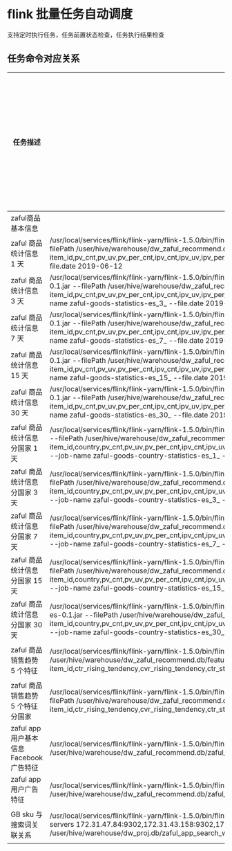 # flink 批量任务自动调度
支持定时执行任务，任务前置状态检查，任务执行结果检查
## 任务命令对应关系

|任务描述|任务执行命令|任务运行时间|是否集成到当前工程调度管理|对应flink工程|数据来源|
|---|---|---|---|---|---|
|zaful商品基本信息||||||
|zaful 商品统计信息 1 天|/usr/local/services/flink/flink-yarn/flink-1.5.0/bin/flink run -d -m yarn-cluster -yqu root.flink -yn 1 -yjm 1024 -ytm 1024 -ynm feature_items_v2_2_ods_info /usr/local/services/flink/zaful-goods-statistics-es-0.1.jar --filePath /user/hive/warehouse/dw_zaful_recommend.db/feature_items_v2_2_ods_info/ --good.dimension 1 --index-name dy_zaful_goods_statistics_1 --es.source.fields item_id,pv_cnt,pv_uv,pv_per_cnt,ipv_cnt,ipv_uv,ipv_per_cnt,bag_cnt,bag_uv,bag_per_cnt,favorite_cnt,favorite_uv,favorite_per_cnt,order_item_cnt,order_uv,order_per_cnt,cvr,uv_cvr,order_cnt,order_income,ctr,uv_ctr,platform  --file.date 2019-06-12|5:15am|是|http://gitlab.egomsl.com/BTS/flink-realtime-counter/tree/master/zaful-goods-statistics-es|大数据hdfs|
|zaful 商品统计信息 3 天|/usr/local/services/flink/flink-yarn/flink-1.5.0/bin/flink run -yqu root.ai.offline -d -m yarn-cluster -yn 1 -yjm 1024 -ytm 1024 -ynm feature_items_v2_2_ods_info_three_days /usr/local/services/flink/zaful-goods-statistics-es-0.1.jar --filePath /user/hive/warehouse/dw_zaful_recommend.db/feature_items_v2_2_ods_info_three_days/ --good.dimension 3 --index-name dy_zaful_goods_statistics_greater_than_1 --es.source.fields item_id,pv_cnt,pv_uv,pv_per_cnt,ipv_cnt,ipv_uv,ipv_per_cnt,bag_cnt,bag_uv,bag_per_cnt,favorite_cnt,favorite_uv,favorite_per_cnt,order_item_cnt,order_uv,order_per_cnt,cvr,uv_cvr,order_cnt,order_income,ctr,uv_ctr,platform --job-name zaful-goods-statistics-es_3_  --file.date  2019-06-12|5:15am|是|http://gitlab.egomsl.com/BTS/flink-realtime-counter/tree/master/zaful-goods-statistics-es|大数据hdfs|
|zaful 商品统计信息 7 天|/usr/local/services/flink/flink-yarn/flink-1.5.0/bin/flink run -d -m yarn-cluster -yqu root.flink -yn 1 -yjm 1024 -ytm 1024 -ynm feature_items_v2_2_ods_info_seven_days /usr/local/services/flink/zaful-goods-statistics-es-0.1.jar --filePath /user/hive/warehouse/dw_zaful_recommend.db/feature_items_v2_2_ods_info_seven_days/ --good.dimension 7 --index-name dy_zaful_goods_statistics_greater_than_1 --es.source.fields item_id,pv_cnt,pv_uv,pv_per_cnt,ipv_cnt,ipv_uv,ipv_per_cnt,bag_cnt,bag_uv,bag_per_cnt,favorite_cnt,favorite_uv,favorite_per_cnt,order_item_cnt,order_uv,order_per_cnt,cvr,uv_cvr,order_cnt,order_income,ctr,uv_ctr,platform --job-name zaful-goods-statistics-es_7_ --file.date 2019-06-12|5:15am|是|http://gitlab.egomsl.com/BTS/flink-realtime-counter/tree/master/zaful-goods-statistics-es|大数据hdfs|
|zaful 商品统计信息 15 天|/usr/local/services/flink/flink-yarn/flink-1.5.0/bin/flink run -d -m yarn-cluster -yqu root.flink -yn 1 -yjm 1024 -ytm 1024 -ynm feature_items_v2_2_ods_info_fifteen_days /usr/local/services/flink/zaful-goods-statistics-es-0.1.jar --filePath /user/hive/warehouse/dw_zaful_recommend.db/feature_items_v2_2_ods_info_fifteen_days/ --good.dimension 15 --index-name dy_zaful_goods_statistics_greater_than_1 --es.source.fields item_id,pv_cnt,pv_uv,pv_per_cnt,ipv_cnt,ipv_uv,ipv_per_cnt,bag_cnt,bag_uv,bag_per_cnt,favorite_cnt,favorite_uv,favorite_per_cnt,order_item_cnt,order_uv,order_per_cnt,cvr,uv_cvr,order_cnt,order_income,ctr,uv_ctr,platform --job-name zaful-goods-statistics-es_15_  --file.date 2019-06-12|5:15am|是|http://gitlab.egomsl.com/BTS/flink-realtime-counter/tree/master/zaful-goods-statistics-es|大数据hdfs|
|zaful 商品统计信息 30 天|/usr/local/services/flink/flink-yarn/flink-1.5.0/bin/flink run -d -m yarn-cluster -yqu root.flink -yn 1 -yjm 1024 -ytm 1024 -ynm feature_items_v2_2_ods_info_thirty_days /usr/local/services/flink/zaful-goods-statistics-es-0.1.jar --filePath /user/hive/warehouse/dw_zaful_recommend.db/feature_items_v2_2_ods_info_thirty_days/ --good.dimension 30 --index-name dy_zaful_goods_statistics_greater_than_1 --es.source.fields item_id,pv_cnt,pv_uv,pv_per_cnt,ipv_cnt,ipv_uv,ipv_per_cnt,bag_cnt,bag_uv,bag_per_cnt,favorite_cnt,favorite_uv,favorite_per_cnt,order_item_cnt,order_uv,order_per_cnt,cvr,uv_cvr,order_cnt,order_income,ctr,uv_ctr,platform --job-name zaful-goods-statistics-es_30_ --file.date 2019-06-12|5:15am|是|http://gitlab.egomsl.com/BTS/flink-realtime-counter/tree/master/zaful-goods-statistics-es|大数据hdfs|
|zaful 商品统计信息分国家 1 天|/usr/local/services/flink/flink-yarn/flink-1.5.0/bin/flink run -d -m yarn-cluster -yqu root.flink -yn 1 -yjm 1024 -ytm 1024 -ynm feature_items_country_v2_2_ods_info /usr/local/services/flink/zaful-goods-statistics-es-0.1.jar --filePath /user/hive/warehouse/dw_zaful_recommend.db/feature_items_country_v2_2_ods_info/ --good.dimension 1 --index-name dy_zaful_country_goods_statistics_1 --es.source.fields item_id,country,pv_cnt,pv_uv,pv_per_cnt,ipv_cnt,ipv_uv,ipv_per_cnt,bag_cnt,bag_uv,bag_per_cnt,favorite_cnt,favorite_uv,favorite_per_cnt,order_item_cnt,order_uv,order_per_cnt,cvr,uv_cvr,order_cnt,order_income,ctr,uv_ctr,platform --job-name zaful-goods-country-statistics-es_1_ --file.date 2019-06-12|5:15am|是|http://gitlab.egomsl.com/BTS/flink-realtime-counter/tree/master/zaful-goods-statistics-es|大数据hdfs|
|zaful 商品统计信息分国家 3 天|/usr/local/services/flink/flink-yarn/flink-1.5.0/bin/flink run -d -m yarn-cluster -yn 1 -yjm 1024 -ytm 1024 -ynm feature_items_country_v2_2_ods_info_three_days /usr/local/services/flink/zaful-goods-statistics-es-0.1.jar --filePath /user/hive/warehouse/dw_zaful_recommend.db/feature_items_country_v2_2_ods_info_three_days/ --good.dimension 3 --index-name dy_zaful_country_goods_statistics_greater_than_1 --es.source.fields item_id,country,pv_cnt,pv_uv,pv_per_cnt,ipv_cnt,ipv_uv,ipv_per_cnt,bag_cnt,bag_uv,bag_per_cnt,favorite_cnt,favorite_uv,favorite_per_cnt,order_item_cnt,order_uv,order_per_cnt,cvr,uv_cvr,order_cnt,order_income,ctr,uv_ctr,platform --job-name zaful-goods-country-statistics-es_3_ --file.date 2019-06-12|5:15am|是|http://gitlab.egomsl.com/BTS/flink-realtime-counter/tree/master/zaful-goods-statistics-es|大数据hdfs|
|zaful 商品统计信息分国家 7 天|/usr/local/services/flink/flink-yarn/flink-1.5.0/bin/flink run -d -m yarn-cluster -yn 1 -yjm 1024 -ytm 1024 -ynm feature_items_country_v2_2_ods_info_seven_days /usr/local/services/flink/zaful-goods-statistics-es-0.1.jar --filePath /user/hive/warehouse/dw_zaful_recommend.db/feature_items_country_v2_2_ods_info_seven_days/ --good.dimension 7 --index-name dy_zaful_country_goods_statistics_greater_than_1 --es.source.fields item_id,country,pv_cnt,pv_uv,pv_per_cnt,ipv_cnt,ipv_uv,ipv_per_cnt,bag_cnt,bag_uv,bag_per_cnt,favorite_cnt,favorite_uv,favorite_per_cnt,order_item_cnt,order_uv,order_per_cnt,cvr,uv_cvr,order_cnt,order_income,ctr,uv_ctr,platform --job-name zaful-goods-country-statistics-es_7_ --file.date 2019-06-12|5:15am|是|http://gitlab.egomsl.com/BTS/flink-realtime-counter/tree/master/zaful-goods-statistics-es|大数据hdfs|
|zaful 商品统计信息分国家 15 天|/usr/local/services/flink/flink-yarn/flink-1.5.0/bin/flink run -d -m yarn-cluster -yn 1 -yjm 1024 -ytm 1024 -ynm feature_items_country_v2_2_ods_info_fifteen_days /usr/local/services/flink/zaful-goods-statistics-es-0.1.jar --filePath /user/hive/warehouse/dw_zaful_recommend.db/feature_items_country_v2_2_ods_info_fifteen_days/ --good.dimension 15 --index-name dy_zaful_country_goods_statistics_greater_than_1 --es.source.fields item_id,country,pv_cnt,pv_uv,pv_per_cnt,ipv_cnt,ipv_uv,ipv_per_cnt,bag_cnt,bag_uv,bag_per_cnt,favorite_cnt,favorite_uv,favorite_per_cnt,order_item_cnt,order_uv,order_per_cnt,cvr,uv_cvr,order_cnt,order_income,ctr,uv_ctr,platform --job-name zaful-goods-country-statistics-es_15_ --file.date 2019-06-12|5:15am|是|http://gitlab.egomsl.com/BTS/flink-realtime-counter/tree/master/zaful-goods-statistics-es|大数据hdfs|
|zaful 商品统计信息分国家 30 天|/usr/local/services/flink/flink-yarn/flink-1.5.0/bin/flink run -d -m yarn-cluster -yqu root.flink -yn 1 -yjm 1024 -ytm 1024 -ynm feature_items_country_v2_2_ods_info_thirty_days /usr/local/services/flink/zaful-goods-statistics-es-0.1.jar --filePath /user/hive/warehouse/dw_zaful_recommend.db/feature_items_country_v2_2_ods_info_thirty_days/ --good.dimension 30 --index-name dy_zaful_country_goods_statistics_greater_than_1 --es.source.fields item_id,country,pv_cnt,pv_uv,pv_per_cnt,ipv_cnt,ipv_uv,ipv_per_cnt,bag_cnt,bag_uv,bag_per_cnt,favorite_cnt,favorite_uv,favorite_per_cnt,order_item_cnt,order_uv,order_per_cnt,cvr,uv_cvr,order_cnt,order_income,ctr,uv_ctr,platform --job-name zaful-goods-country-statistics-es_30_ --file.date 2019-06-12|5:15am|是|http://gitlab.egomsl.com/BTS/flink-realtime-counter/tree/master/zaful-goods-statistics-es|大数据hdfs|
|zaful 商品销售趋势 5 个特征|/usr/local/services/flink/flink-yarn/flink-1.5.0/bin/flink run -d -m yarn-cluster -yn 1 -yjm 1024 -ytm 1024 -ynm feature_items_v2_2_ods_info_new_label /usr/local/services/flink/zaful-goods-statistics-es-0.1.jar --filePath /user/hive/warehouse/dw_zaful_recommend.db/feature_items_v2_2_ods_info_new_label/ --good.dimension -1 --index-name dy_zaful_goods_statistics_tendency --es.source.fields item_id,ctr_rising_tendency,cvr_rising_tendency,ctr_stability_index,cvr_stability_index,heat_index,platform --job-name zaful-goods-statistics-es_tendency --file.date 2019-06-12|5:15am|是|http://gitlab.egomsl.com/BTS/flink-realtime-counter/tree/master/zaful-goods-statistics-es|大数据hdfs|
|zaful 商品销售趋势 5 个特征分国家| /usr/local/services/flink/flink-yarn/flink-1.5.0/bin/flink run -d -m yarn-cluster -yn 1 -yjm 1024 -ytm 1024 -ynm feature_items_v2_2_ods_info_new_label_country /usr/local/services/flink/zaful-goods-statistics-es-0.1.jar --filePath /user/hive/warehouse/dw_zaful_recommend.db/feature_items_v2_2_ods_info_new_label_country/ --good.dimension -1 --index-name dy_zaful_goods_statistics_tendency_country --es.source.fields item_id,ctr_rising_tendency,cvr_rising_tendency,ctr_stability_index,cvr_stability_index,heat_index,country,platform --job-name zaful-goods-statistics-tendency_country --file.date 2019-06-12|5:15am|是|http://gitlab.egomsl.com/BTS/flink-realtime-counter/tree/master/zaful-goods-statistics-es|大数据hdfs|
|zaful app 用户基本信息Facebook 广告特征|/usr/local/services/flink/flink-yarn/flink-1.5.0/bin/flink run -d -m yarn-cluster -yn 1 -yjm 1024 -ytm 1024 -s 1 -nm app-user-feature-es /usr/local/services/flink/app-user-feature-es-0.1.jar --job.hdfs.path /user/hive/warehouse/dw_zaful_recommend.db/zaful_app_abset_id_user_fb_cookieid_fb/add_time=20190612/ --index-name dy_app_zaful_user_feature|0:30am|是|http://gitlab.egomsl.com/BTS/flink-realtime-counter/tree/master/app-user-feature-es|大数据hdfs|
|zaful app 用户广告特征|/usr/local/services/flink/flink-yarn/flink-1.5.0/bin/flink run -d -m yarn-cluster -yn 1 -yjm 1024 -ytm 1024 /usr/local/services/flink/fb-ad-user-feature-es-0.1.jar --job.hdfs.path /user/hive/warehouse/dw_zaful_recommend.db/zaful_app_abset_id_user_fb_all_every_hour/add_time=2019032103|每小时全量|是|http://gitlab.egomsl.com/BTS/flink-realtime-counter/tree/master/fb-ad-user-feature-es|大数据hdfs|
|GB sku 与搜索词关联关系|/usr/local/services/flink/flink-yarn/flink-1.5.0/bin/flink run -d -m yarn-cluster -yn 1 -yjm 1024 -ytm 1024 -yqu root.flink -ynm search-words-skus-rel /usr/local/services/flink/search-words-skus-rel-0.1.jar --elastic-servers 172.31.47.84:9302,172.31.43.158:9302,172.31.55.231:9302 --index-name dy_gb_search_words_skus_rel --type-name log --cluster.name esearch-aws-dy --job.path.auto.end false --job.search.words.path /user/hive/warehouse/dw_proj.db/zaful_app_search_word_fourteen_days_report/add_time=2019-06-12|5:15 am|是|http://gitlab.egomsl.com/BTS/flink-realtime-counter/tree/master/search-words-skus-rel|大数据hdfs|